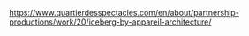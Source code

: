 https://www.quartierdesspectacles.com/en/about/partnership-productions/work/20/iceberg-by-appareil-architecture/
